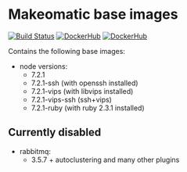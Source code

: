 # Makeomatic base images

[![Build Status](https://travis-ci.org/makeomatic/alpine-node.svg?branch=master)](https://travis-ci.org/makeomatic/alpine-node)
[![DockerHub](https://img.shields.io/badge/docker-available-blue.svg)](https://hub.docker.com/r/makeomatic/node)
[![DockerHub](https://img.shields.io/docker/pulls/makeomatic/node.svg)](https://hub.docker.com/r/makeomatic/node)

Contains the following base images:

* node versions:
  - 7.2.1
  - 7.2.1-ssh (with openssh installed)
  - 7.2.1-vips (with libvips installed)
  - 7.2.1-vips-ssh (ssh+vips)
  - 7.2.1-ruby (with ruby 2.3.1 installed)

## Currently disabled

* rabbitmq:
  - 3.5.7 + autoclustering and many other plugins
